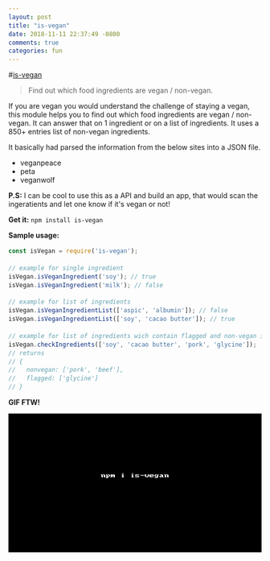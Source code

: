 ```yaml
---
layout: post
title: "is-vegan"
date: 2018-11-11 22:37:49 -0800
comments: true
categories: fun
---
```


#[is-vegan](https://www.npmjs.com/package/is-vegan)
> Find out which food ingredients are vegan / non-vegan.

If you are vegan you would understand the challenge of staying a vegan, this module helps you to find out which food ingredients are vegan / non-vegan. It can answer that on 1 ingredient or on a list of ingredients. It uses a 850+ entries list of non-vegan ingredients.

It basically had parsed the information from the below sites into a JSON file.

* veganpeace
* peta
* veganwolf

__P.S:__ I can be cool to use this as a API and build an app, that would scan the ingeratients and let one know if it's vegan or not!

__Get it:__ `npm install is-vegan`

__Sample usage:__

```js
const isVegan = require('is-vegan');

// example for single ingredient
isVegan.isVeganIngredient('soy'); // true
isVegan.isVeganIngredient('milk'); // false

// example for list of ingredients
isVegan.isVeganIngredientList(['aspic', 'albumin']); // false
isVegan.isVeganIngredientList(['soy', 'cacao butter']); // true

// example for list of ingredients wich contain flagged and non-vegan ingredients
isVegan.checkIngredients(['soy', 'cacao butter', 'pork', 'glycine']);
// returns
// {
//   nonvegan: ['pork', 'beef'],
//   flagged: ['glycine']
// }
```

__GIF FTW!__

![is-vegan](/images/is-vegan/is-vegan.gif)
